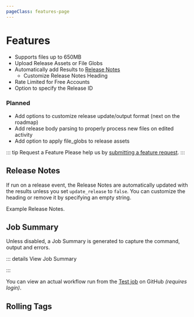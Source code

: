 ```yaml
---
pageClass: features-page
---
```


# Features

- Supports files up to 650MB
- Upload Release Assets or File Globs
- Automatically add Results to [Release Notes](#release-notes)
  - Customize Release Notes Heading
- Rate Limited for Free Accounts
- Option to specify the Release ID

<h3>Planned</h3>

- Add options to customize release update/output format (next on the roadmap)
- Add release body parsing to properly process new files on edited activity
- Add option to apply file_globs to release assets

::: tip Request a Feature
Please help us by [submitting a feature request](https://github.com/cssnr/virustotal-action/discussions/categories/feature-requests).
:::

## Release Notes

If run on a release event, the Release Notes are automatically updated with the results unless you set `update_release` to `false`.
You can customize the heading or remove it by specifying an empty string.

Example Release Notes.

<!--@include: include/notes.md-->

## Job Summary

Unless disabled, a Job Summary is generated to capture the command, output and errors.

::: details View Job Summary

<!--@include: include/summary.md-->

:::

You can view an actual workflow run from the [Test job](https://github.com/cssnr/virustotal-action/actions/workflows/test.yaml) on GitHub _(requires login)_.

## Rolling Tags

<RollingTags repo="cssnr/virustotal-action" />
